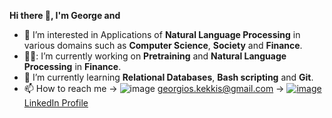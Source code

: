 **Hi there 👋, I'm George and**
- 👀 I’m interested in Applications of **Natural Language Processing** in various domains such as **Computer Science**, **Society** and **Finance**.
- 👨‍💼: I’m currently working on **Pretraining** and **Natural Language Processing** in **Finance**.
- 🌱 I’m currently learning **Relational Databases**, **Bash scripting** and **Git**.
- 📫 How to reach me  &#8594; ![image](https://user-images.githubusercontent.com/131967166/234846525-b0b9f1ae-2979-4b00-9e64-c1782fdde92c.png)
georgios.kekkis@gmail.com  &#8594;  [![image](https://user-images.githubusercontent.com/131967166/234846168-d5fd66f6-8c85-4051-935d-ec8513b8f618.png)
LinkedIn Profile](https://www.linkedin.com/in/george-kekkis-b8b953187/)

<!---
gkekkis/gkekkis is a ✨ special ✨ repository because its `README.md` (this file) appears on your GitHub profile.
You can click the Preview link to take a look at your changes.
--->
